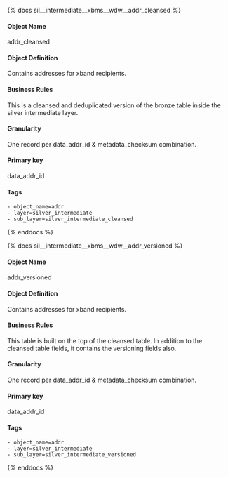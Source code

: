 {% docs sil__intermediate__xbms__wdw__addr_cleansed %}

#### Object Name
addr_cleansed

#### Object Definition
Contains addresses for xband recipients.

#### Business Rules
This is a cleansed and deduplicated version of the bronze table inside the silver intermediate layer.

#### Granularity
One record per data_addr_id & metadata_checksum combination.

#### Primary key
data_addr_id

#### Tags
    - object_name=addr
    - layer=silver_intermediate
    - sub_layer=silver_intermediate_cleansed

{% enddocs %}

{% docs sil__intermediate__xbms__wdw__addr_versioned %}

#### Object Name
addr_versioned

#### Object Definition
Contains addresses for xband recipients.

#### Business Rules
This table is built on the top of the cleansed table. In addition to the cleansed table fields, it contains the versioning fields also.

#### Granularity
One record per data_addr_id & metadata_checksum combination.

#### Primary key
data_addr_id

#### Tags
    - object_name=addr
    - layer=silver_intermediate
    - sub_layer=silver_intermediate_versioned

{% enddocs %}